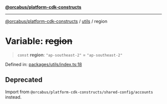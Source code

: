 [**@orcabus/platform-cdk-constructs**](../../../../README.md)

***

[@orcabus/platform-cdk-constructs](../../../../README.md) / [utils](../README.md) / region

# Variable: ~~region~~

> `const` **region**: `"ap-southeast-2"` = `"ap-southeast-2"`

Defined in: [packages/utils/index.ts:18](https://github.com/OrcaBus/platform-cdk-constructs/blob/main/packages/utils/index.ts#L18)

## Deprecated

Import from `@orcabus/platform-cdk-constructs/shared-config/accounts` instead.
